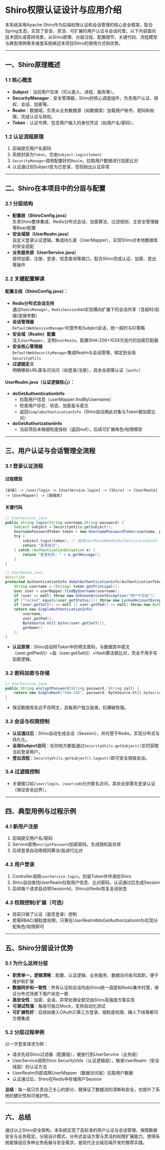 # Shiro权限认证设计与应用介绍

本系统采用Apache Shiro作为后端权限认证和会话管理的核心安全框架，配合Spring生态，实现了安全、灵活、可扩展的用户认证与会话托管。以下内容面向技术团队或答辩场景，从Shiro原理、分层过程、配置细节、关键代码、流程模型与典型用例等多维度系统阐述本项目Shiro的使用方式和优势。

---

## 一、Shiro原理概述

### 1.1 核心概念
- **Subject**：当前用户实体（可以是人、进程、服务等）。
- **SecurityManager**：安全管理器，Shiro的核心调度组件，负责用户认证、授权、会话、加密等。
- **Realm**：数据域，负责从业务数据源（如数据库）加载用户账号、密码和权限，完成认证与授权。
- **Token**：认证令牌，包含用户输入的身份凭证（如用户名/密码）。

### 1.2 认证流程原理
1. 前端提交用户名密码
2. 系统封装为`Token`，交由`Subject.login(token)`
3. `SecurityManager`调用配置好的`Realm`，拉取用户数据进行加密比对
4. 认证通过则Subject变为已登录，否则抛出认证异常

---

## 二、Shiro在本项目中的分层与配置

### 2.1 分层结构

- **配置层（ShiroConfig.java）**  
  负责Shiro整体集成、Redis分布式会话、加密算法、过滤规则、主安全管理器等Bean配置
- **安全域层（UserRealm.java）**  
  自定义登录认证逻辑，集成持久层（UserMapper），实现Shiro对本地数据库的安全适配
- **业务服务层（UserService.java）**  
  提供加密、注册、登录、信息查询等接口，配合Shiro完成认证、加密、登出等操作

### 2.2 关键配置解读

#### 配置主线（ShiroConfig.java）：
- **Redis分布式会话支持**  
  通过`RedisManager`、`RedisSessionDAO`实现横向扩展下的会话共享（含超时/前缀/连接参数）
- **会话管理器**  
  `DefaultWebSessionManager`托管所有Subject会话，统一超时与ID策略
- **安全域（Realm）配置**  
  注入`UserMapper`，定制`UserRealm`，配置SHA-256+1024次迭代的加密匹配器
- **安全核心管理器**  
  `DefaultWebSecurityManager`集成Realm与会话管理，绑定到全局`SecurityUtils`
- **过滤链定义**  
  明确哪些URL匿名可访问（如登录/注册），其余全部需认证（`authc`）

#### UserRealm.java（认证逻辑核心）：
- **doGetAuthenticationInfo**  
  - 拉取用户信息（userMapper.findByUsername）
  - 检查用户存在、状态、加密盐与密文
  - 返回`SimpleAuthenticationInfo`（Shiro自动用此对象与Token做加密比对）
- **doGetAuthorizationInfo**  
  - 当前项目未做细粒度授权（返回null），后续可扩展角色/权限模型

---

## 三、用户认证与会话管理全流程

### 3.1 登录认证流程

#### 过程模型
```plaintext
[前端] -> /user/login -> [UserService.login] -> [Shiro] -> [UserRealm] -> [UserMapper] -> [数据库]
```

#### 关键代码
```java
// UserService.java
public String login(String username,String password) {
    Subject subject = SecurityUtils.getSubject();
    UsernamePasswordToken token = new UsernamePasswordToken(username, password);
    try {
        subject.login(token); // 触发UserRealm#doGetAuthenticationInfo
        return "登录成功";
    } catch (AuthenticationException e) {
        return "登录失败: " + e.getMessage();
    }
}
```
```java
// UserRealm.java
@Override
protected AuthenticationInfo doGetAuthenticationInfo(AuthenticationToken token) throws AuthenticationException {
    String username = (String) token.getPrincipal();
    User user = userMapper.findByUsername(username);
    if (user == null) throw new UnknownAccountException("用户不存在");
    if ("locked".equals(user.getStatus())) throw new LockedAccountException("账户已锁定");
    if (user.getSalt() == null || user.getPwd() == null) throw new AuthenticationException("凭证不完整");
    return new SimpleAuthenticationInfo(
        username,
        user.getPwd(),
        ByteSource.Util.bytes(user.getSalt()),
        getName()
    );
}
```
- **认证原理**：Shiro自动将Token中的明文密码，与数据库中密文（user.getPwd()）+盐（user.getSalt()）+Hash算法做比对，完全不用手写加密逻辑。

### 3.2 密码加密与存储
```java
// UserService.java
public String encryptPassword(String password, String salt) {
    return new SimpleHash("SHA-256", password, ByteSource.Util.bytes(salt), 1024).toHex();
}
```
- 保证数据库永远不存明文，且每用户独立盐值，抗爆破性强。

### 3.3 会话与权限控制
- **认证通过后**：Shiro自动生成会话（Session），并托管于Redis，实现分布式与持久化。
- **全局Subject访问**：任何地方都能通过`SecurityUtils.getSubject()`实时获取当前登录用户。
- **登出流程**：`SecurityUtils.getSubject().logout()`即可安全销毁会话。

### 3.4 过滤链控制
- 关键接口如`/user/login`、`/user/add`允许匿名访问，其余全部需先登录认证（保证安全边界）。

---

## 四、典型用例与过程示例

### 4.1 新用户注册
1. 前端提交用户名/密码
2. Service层用`encryptPassword`加密密码，生成随机盐存库
3. 后续登录自动用相同算法/盐进行比对

### 4.2 用户登录
1. Controller调用`userService.login`，封装Token并传递给Shiro
2. Shiro自动查找UserRealm拉取用户信息、比对密码，认证通过后生成Session
3. 后续每个请求自动带SessionId，Shiro从Redis恢复会话状态

### 4.3 权限控制/扩展（可选）
- 目前只做了认证（是否登录）控制
- 若需RBAC/细粒度权限，只需在UserRealm#doGetAuthorizationInfo实现分配角色/权限即可

---

## 五、Shiro分层设计优势

### 5.1 为什么这样分层

- **职责单一，逻辑清晰**：配置、认证逻辑、业务服务、数据访问各司其职，便于维护和扩展
- **数据同步和一致性**：所有认证和会话均由Shiro统一调度和Redis集中托管，保证分布式场景下用户状态一致
- **高安全性**：加密、会话、异常处理全部交由Shiro高强度方案实现
- **可测试性强**：每层可独立Mock，支持自动化测试
- **可扩展性好**：后续如接入OAuth2/第三方登录、细粒度权限、踢人下线等都可方便集成

### 5.2 分层过程举例
以一次登录请求为例：
- 请求先经Shiro过滤器（配置层），被放行到UserService（业务层）
- UserService调用Shiro SecurityUtils（认证逻辑层），触发UserRealm（安全域层）的认证方法
- UserRealm内部调用UserMapper（数据访问层）拉取用户数据
- 认证通过后，Shiro在Redis中存储用户Session

**总结**：每一层只负责自己关心的部分，既保证了数据流的清晰和安全，也提升了系统的健壮性和可维护性。

---

## 六、总结

通过以上Shiro安全架构，本系统实现了高标准的用户认证与会话管理，保障数据安全与业务稳定。分层设计模式、分布式会话方案与灵活的权限扩展能力，使得系统能够适应多种业务拓展与安全需求，是现代企业级后端开发的推荐实践。
